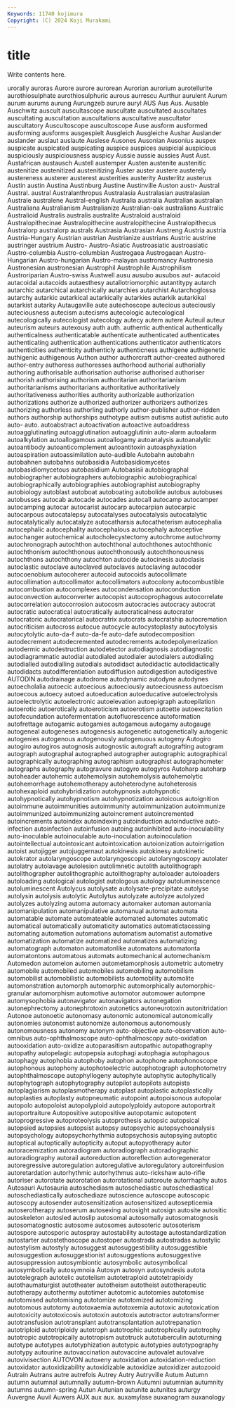 ```yaml
---
Keywords: 11740 kojimura
Copyright: (C) 2024 Koji Murakami
---
```


# title

Write contents here.



urorally auroras Aurore aurore aurorean Aurorian aurorium aurotellurite
aurothiosulphate aurothiosulphuric aurous aurrescu Aurthur aurulent Aurum aurum aurums aurung
Aurungzeb aurure auryl AUS Aus Aus. Ausable Auschwitz auscult auscultascope
auscultate auscultated auscultates auscultating auscultation auscultations auscultative auscultator auscultatory Auscultoscope
auscultoscope Ause ausform ausformed ausforming ausforms ausgespielt Ausgleich Ausgleiche Aushar
Auslander auslander auslaut auslaute Auslese Ausones Ausonian Ausonius auspex auspicate
auspicated auspicating auspice auspices auspicial auspicious auspiciously auspiciousness auspicy Aussie
aussie aussies Aust Aust. Austafrican austausch Austell austemper Austen austenite
austenitic austenitize austenitized austenitizing Auster auster austere austerely austereness austerer
austerest austerities austerity Austerlitz austerus Austin austin Austina Austinburg Austine
Austinville Auston austr- Austral Austral. austral Australanthropus Australasia Australasian australasian
Australe australene Austral-english Australia australia Australian australian Australiana Australianism Australianize
Australian-oak australians Australic Australioid Australis australis australite Australoid australoid Australopithecinae
Australopithecine australopithecine Australopithecus Australorp australorp australs Austrasia Austrasian Austreng Austria
austria Austria-Hungary Austrian austrian Austrianize austrians Austric austrine austringer austrium
Austro- Austro-Asiatic Austroasiatic austroasiatic Austro-columbia Austro-columbian Austrogaea Austrogaean Austro-Hungarian Austro-hungarian
Austro-malayan austromancy Austronesia Austronesian austronesian Austrophil Austrophile Austrophilism Austroriparian Austro-swiss
Austwell ausu ausubo ausubos aut- autacoid autacoidal autacoids autaesthesy autallotriomorphic
autantitypy autarch autarchic autarchical autarchically autarchies autarchist Autarchoglossa autarchy autarkic
autarkical autarkically autarkies autarkik autarkikal autarkist autarky Autaugaville aute autechoscope
autecious auteciously auteciousness autecism autecisms autecologic autecological autecologically autecologist autecology
autecy autem autere Auteuil auteur auteurism auteurs autexousy auth auth.
authentic authentical authentically authenticalness authenticatable authenticate authenticated authenticates authenticating authentication
authentications authenticator authenticators authenticities authenticity authenticly authenticness authigene authigenetic authigenic
authigenous Authon author authorcraft author-created authored author-entry authoress authoresses authorhood
authorial authorially authoring authorisable authorisation authorise authorised authoriser authorish authorising
authorism authoritarian authoritarianism authoritarianisms authoritarians authoritative authoritatively authoritativeness authorities authority
authorizable authorization authorizations authorize authorized authorizer authorizers authorizes authorizing authorless
authorling authorly author-publisher author-ridden authors authorship authorships authotype autism autisms
autist autistic auto auto- auto. autoabstract autoactivation autoactive autoaddress autoagglutinating
autoagglutination autoagglutinin auto-alarm autoalarm autoalkylation autoallogamous autoallogamy autoanalysis autoanalytic autoantibody
autoanticomplement autoantitoxin autoasphyxiation autoaspiration autoassimilation auto-audible Autobahn autobahn autobahnen autobahns
autobasidia Autobasidiomycetes autobasidiomycetous autobasidium Autobasisii autobiographal autobiographer autobiographers autobiographic autobiographical
autobiographically autobiographies autobiographist autobiography autobiology autoblast autoboat autoboating autobolide autobus
autobuses autobusses autocab autocade autocades autocall autocamp autocamper autocamping autocar
autocarist autocarp autocarpian autocarpic autocarpous autocatalepsy autocatalyses autocatalysis autocatalytic autocatalytically
autocatalyze autocatharsis autocatheterism autocephalia autocephalic autocephality autocephalous autocephaly autoceptive autochanger
autochemical autocholecystectomy autochrome autochromy autochronograph autochthon autochthonal autochthones autochthonic autochthonism
autochthonous autochthonously autochthonousness autochthons autochthony autochton autocide autocinesis autoclasis autoclastic
autoclave autoclaved autoclaves autoclaving autocoder autocoenobium autocoherer autocoid autocoids autocollimate
autocollimation autocollimator autocollimators autocolony autocombustible autocombustion autocomplexes autocondensation autoconduction autoconvection
autoconverter autocopist autocoprophagous autocorrelate autocorrelation autocorrosion autocosm autocracies autocracy autocrat
autocratic autocratical autocratically autocraticalness autocrator autocratoric autocratorical autocratrix autocrats autocratship
autocremation autocriticism autocross autocue autocycle autocystoplasty autocytolysis autocytolytic auto-da-f auto-da-fe
auto-dafe autodecomposition autodecrement autodecremented autodecrements autodepolymerization autodermic autodestruction autodetector autodiagnosis
autodiagnostic autodiagrammatic autodial autodialed autodialer autodialers autodialing autodialled autodialling autodials
autodidact autodidactic autodidactically autodidacts autodifferentiation autodiffusion autodigestion autodigestive AUTODIN autodrainage
autodrome autodynamic autodyne autodynes autoecholalia autoecic autoecious autoeciously autoeciousness autoecism
autoecous autoecy autoed autoeducation autoeducative autoelectrolysis autoelectrolytic autoelectronic autoelevation autoepigraph
autoepilation autoerotic autoerotically autoeroticism autoerotism autoette autoexcitation autofecundation autofermentation autofluorescence
autoformation autofrettage autogamic autogamies autogamous autogamy autogauge autogeneal autogeneses autogenesis
autogenetic autogenetically autogenic autogenies autogenous autogenously autogenuous autogeny Autogiro autogiro
autogiros autognosis autognostic autograft autografting autogram autograph autographal autographed autographer
autographic autographical autographically autographing autographism autographist autographometer autographs autography autogravure
autogyro autogyros Autoharp autoharp autoheader autohemic autohemolysin autohemolysis autohemolytic autohemorrhage
autohemotherapy autoheterodyne autoheterosis autohexaploid autohybridization autohypnosis autohypnotic autohypnotically autohypnotism autohypnotization
autoicous autoignition autoimmune autoimmunities autoimmunity autoimmunization autoimmunize autoimmunized autoimmunizing autoincrement
autoincremented autoincrements autoindex autoindexing autoinduction autoinductive auto-infection autoinfection autoinfusion autoing
autoinhibited auto-inoculability auto-inoculable autoinoculable auto-inoculation autoinoculation autointellectual autointoxicant autointoxication autoionization
autoirrigation autoist autojigger autojuggernaut autokinesis autokinesy autokinetic autokrator autolaryngoscope autolaryngoscopic
autolaryngoscopy autolater autolatry autolavage autolesion autolimnetic autolith autolithograph autolithographer autolithographic
autolithography autoloader autoloaders autoloading autological autologist autologous autology autoluminescence autoluminescent
Autolycus autolysate autolysate-precipitate autolyse autolysin autolysis autolytic Autolytus autolyzate autolyze
autolyzed autolyzes autolyzing automa automacy automaker automan automania automanipulation automanipulative
automanual automat automata automatable automate automateable automated automates automatic automatical
automatically automaticity automatics automatictacessing automating automation automations automatism automatist automative
automatization automatize automatized automatizes automatizing automatograph automaton automatonlike automatons automatonta
automatontons automatous automats automechanical automechanism Automedon automelon automen autometamorphosis autometric
autometry automobile automobiled automobiles automobiling automobilism automobilist automobilistic automobilists automobility
automolite automonstration automorph automorphic automorphically automorphic-granular automorphism automotive automotor automower
autompne automysophobia autonavigator autonavigators autonegation autonephrectomy autonephrotoxin autonetics autoneurotoxin autonitridation
Autonoe autonoetic autonomasy autonomic autonomical autonomically autonomies autonomist autonomize autonomous
autonomously autonomousness autonomy autonym auto-objective auto-observation auto-omnibus auto-ophthalmoscope auto-ophthalmoscopy auto-oxidation
autooxidation auto-oxidize autoparasitism autopathic autopathography autopathy autopelagic autopepsia autophagi autophagia
autophagous autophagy autophobia autophoby autophon autophone autophonoscope autophonous autophony autophotoelectric
autophotograph autophotometry autophthalmoscope autophyllogeny autophyte autophytic autophytically autophytograph autophytography autopilot
autopilots autopista autoplagiarism autoplasmotherapy autoplast autoplastic autoplastically autoplasties autoplasty autopneumatic
autopoint autopoisonous autopolar autopolo autopoloist autopolyploid autopolyploidy autopore autoportrait autoportraiture
Autopositive autopositive autopotamic autopotent autoprogressive autoproteolysis autoprothesis autopsic autopsical autopsied
autopsies autopsist autopsy autopsychic autopsychoanalysis autopsychology autopsychorhythmia autopsychosis autopsying autoptic
autoptical autoptically autopticity autoput autopyotherapy autor autoracemization autoradiogram autoradiograph autoradiographic
autoradiography autorail autoreduction autoreflection autoregenerator autoregressive autoregulation autoregulative autoregulatory autoreinfusion
autoretardation autorhythmic autorhythmus auto-rickshaw auto-rifle autoriser autorotate autorotation autorotational autoroute
autorrhaphy autos Autosauri Autosauria autoschediasm autoschediastic autoschediastical autoschediastically autoschediaze autoscience
autoscope autoscopic autoscopy autosender autosensitization autosensitized autosepticemia autoserotherapy autoserum autosexing
autosight autosign autosite autositic autoskeleton autosled autoslip autosomal autosomally autosomatognosis
autosomatognostic autosome autosomes autosoteric autosoterism autospore autosporic autospray autostability autostage
autostandardization autostarter autostethoscope autostoper autostrada autostradas autostylic autostylism autostyly autosuggest
autosuggestibility autosuggestible autosuggestion autosuggestionist autosuggestions autosuggestive autosuppression autosymbiontic autosymbolic autosymbolical
autosymbolically autosymnoia Autosyn autosyn autosyndesis autota autotelegraph autotelic autotelism autotetraploid
autotetraploidy autothaumaturgist autotheater autotheism autotheist autotherapeutic autotherapy autothermy autotimer autotomic
autotomies autotomise autotomised autotomising autotomize autotomized autotomizing autotomous autotomy autotoxaemia
autotoxemia autotoxic autotoxication autotoxicity autotoxicosis autotoxin autotoxis autotractor autotransformer autotransfusion
autotransplant autotransplantation autotrepanation autotriploid autotriploidy autotroph autotrophic autotrophically autotrophy autotropic
autotropically autotropism autotruck autotuberculin autoturning autotype autotypes autotyphization autotypic autotypies
autotypography autotypy autourine autovaccination autovaccine autovalet autovalve autovivisection AUTOVON autoxeny
autoxidation autoxidation-reduction autoxidator autoxidizability autoxidizable autoxidize autoxidizer autozooid Autrain Autrans
autre autrefois Autrey Autry Autryville Autum Autumn autumn autumnal autumnally
autumn-brown Autumni autumnian autumnity autumns autumn-spring Autun Autunian autunite autunites
auturgy Auvergne Auvil Auwers AUX aux aux. auxamylase auxanogram auxanology
